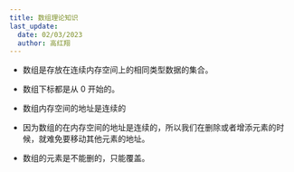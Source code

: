 ```yaml
---
title: 数组理论知识
last_update:
  date: 02/03/2023
  author: 高红翔
---
```


- 数组是存放在连续内存空间上的相同类型数据的集合。

- 数组下标都是从 0 开始的。
- 数组内存空间的地址是连续的

- 因为数组的在内存空间的地址是连续的，所以我们在删除或者增添元素的时候，就难免要移动其他元素的地址。

- 数组的元素是不能删的，只能覆盖。
